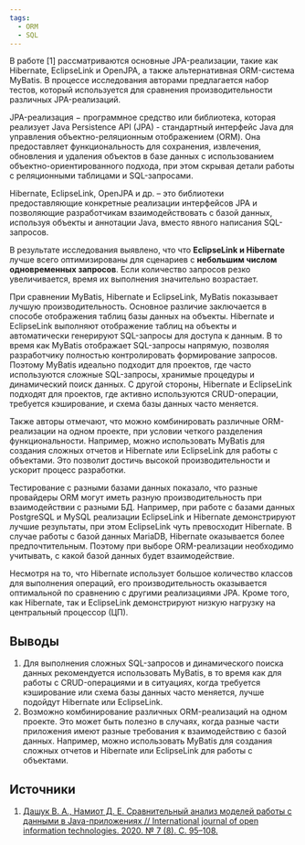 ```yaml
---
tags:
  - ORM
  - SQL
---
```

В работе [1] рассматриваются основные JPA-реализации, такие как Hibernate, EclipseLink и OpenJPA, а также альтернативная ORM-система MyBatis. В процессе исследования авторами предлагается набор тестов, который используется для сравнения производительности различных JPA-реализаций.

JPA-реализация − программное средство или библиотека, которая реализует Java Persistence API (JPA) - стандартный интерфейс Java для управления объектно-реляционным отображением (ORM). Она предоставляет функциональность для сохранения, извлечения, обновления и удаления объектов в базе данных с использованием объектно-ориентированного подхода, при этом скрывая детали работы с реляционными таблицами и SQL-запросами.

Hibernate, EclipseLink, OpenJPA и др. – это библиотеки предоставляющие конкретные реализации интерфейсов JPA и позволяющие разработчикам взаимодействовать с базой данных, используя объекты и аннотации Java, вместо явного написания SQL-запросов.

В результате исследования выявлено, что что **EclipseLink и Hibernate** лучше всего оптимизированы для сценариев с **небольшим числом одновременных запросов**. Если количество запросов резко увеличивается, время их выполнения значительно возрастает.

При сравнении MyBatis, Hibernate и EclipseLink, MyBatis показывает лучшую производительность. Основное различие заключается в способе отображения таблиц базы данных на объекты. Hibernate и EclipseLink выполняют отображение таблиц на объекты и автоматически генерируют SQL-запросы для доступа к данным. В то время как MyBatis отображает SQL-запросы напрямую, позволяя разработчику полностью контролировать формирование запросов. Поэтому MyBatis идеально подходит для проектов, где часто используются сложные SQL-запросы, хранимые процедуры и динамический поиск данных. С другой стороны, Hibernate и EclipseLink подходят для проектов, где активно используются CRUD-операции, требуется кэширование, и схема базы данных часто меняется.

Также авторы отмечают, что можно комбинировать различные ORM-реализации на одном проекте, при условии четкого разделения функциональности. Например, можно использовать MyBatis для создания сложных отчетов и Hibernate или EclipseLink для работы с объектами. Это позволит достичь высокой производительности и ускорит процесс разработки.

Тестирование с разными базами данных показало, что разные провайдеры ORM могут иметь разную производительность при взаимодействии с разными БД. Например, при работе с базами данных PostgreSQL и MySQL реализации EclipseLink и Hibernate демонстрируют лучшие результаты, при этом EclipseLink чуть превосходит Hibernate. В случае работы с базой данных MariaDB, Hibernate оказывается более предпочтительным. Поэтому при выборе ORM-реализации необходимо учитывать, с какой базой данных будет взаимодействие.

Несмотря на то, что Hibernate использует большое количество классов для выполнения операций, его производительность оказывается оптимальной по сравнению с другими реализациями JPA. Кроме того, как Hibernate, так и EclipseLink демонстрируют низкую нагрузку на центральный процессор (ЦП).

## Выводы

1. Для выполнения сложных SQL-запросов и динамического поиска данных рекомендуется использовать MyBatis, в то время как для работы с CRUD-операциями и в ситуациях, когда требуется кэширование или схема базы данных часто меняется, лучше подойдут Hibernate или EclipseLink.                          
2. Возможно комбинирование различных ORM-реализаций на одном проекте. Это может быть полезно в случаях, когда разные части приложения имеют разные требования к взаимодействию с базой данных. Например, можно использовать MyBatis для создания сложных отчетов и Hibernate или EclipseLink для работы с объектами. 

## Источники
1. [Дашук В. A., Намиот Д. Е. Сравнительный анализ моделей работы с данными в Java-приложениях // International journal of open information technologies. 2020. № 7 (8). C. 95–108.](https://cyberleninka.ru/article/n/sravnitelnyy-analiz-modeley-raboty-s-dannymi-v-java-prilozheniyah)